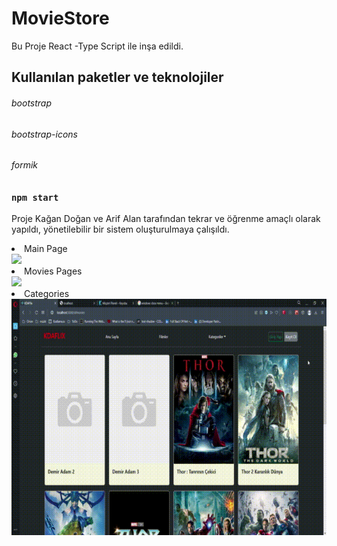 # MovieStore 

Bu Proje React -Type Script ile inşa edildi.

## Kullanılan paketler ve teknolojiler

<h6> bootstrap </h6>
<h6> bootstrap-icons </h6>
<h6> formik </h6>


### `npm start`

Proje Kağan Doğan ve Arif Alan tarafından tekrar ve öğrenme amaçlı olarak yapıldı, yönetilebilir bir sistem oluşturulmaya çalışıldı. 


<li> Main Page </li>
<img src="https://github.com/KaganDogann/movies-store-frontend/blob/master/src/assets/images/KDAFlix%20-%20Opera%202022-08-16%2015-22-42%20(2).gif">

<li> Movies Pages </li>
<img src="https://github.com/KaganDogann/movies-store-frontend/blob/master/src/assets/images/KDAFlix%20-%20Opera%202022-08-16%2015-23-13.gif">

<li> Categories </li>
<img src="https://github.com/KaganDogann/movies-store-frontend/blob/master/src/assets/images/KDAFlix%20-%20Opera%202022-08-16%2015-24-06.gif">

